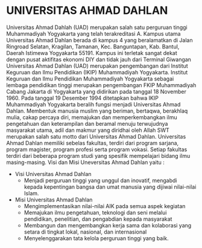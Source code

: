 # UNIVERSITAS AHMAD DAHLAN

Universitas Ahmad Dahlah (UAD) merupakan salah satu perguruan tinggi Muhammadiyah Yogyakarta yang telah terakreditasi A. Kampus utama Universitas Ahmad Dahlan berada di kampus 4 yang beralamatkan di Jalan Ringroad Selatan, Kragilan, Tamanan, Kec. Banguntapan, Kab. Bantul, Daerah Istimewa Yogyakarta 55191.  Kampus ini terletak sangat dekat dengan pusat aktifitas ekonomi DIY dan tidak jauh dari Terminal Giwangan
Universitas Ahmad Dahlan (UAD) merupakan pengembangan dari Institut Keguruan dan llmu Pendidikan (IKIP) Muhammadiyah Yogyakarta. Institut Keguruan dan llmu Pendidikan Muhammadiyah Yogyakarta sebagai lembaga pendidikan tinggi merupakan pengembangan FKIP Muhammadiyah Cabang Jakarta di Yogyakarta yang didirikan pada tanggal 18 November 1960. Pada tanggal 19 Desember 1994 ditetapkan bahwa IKIP Muhammadiyah Yogyakarta beralih fungsi menjadi Universitas Ahmad Dahlan.
Membentuk manusia muslim yang beriman, bertaqwa, berakhlaq mulia, cakap percaya diri, memajukan dan memperkembangkan ilmu pengetahuan dan keterampilan dan beramal menuju terwujudnya masyarakat utama, adil dan makmur yang diridhai oleh Allah SWT merupakan salah satu motto dari Universitas Ahmad Dahlan.
Universitas Ahmad Dahlan memiliki sebelas fakultas, terdiri dari program sarjana, program magister, program profesi serta program vokasi. Setiap fakultas terdiri dari beberapa program studi yang spesifik mempelajari bidang ilmu masing-masing.
Visi dan Misi Uneversitas Ahmad Dahlan yaitu :
- Visi Universitas Ahmad Dahlan
  - Menjadi perguruan tinggi yang unggul dan inovatif, mengabdi kepada kepentingan bangsa dan umat manusia yang dijiwai nilai-nilai Islam.
- Misi Universitas Ahmad Dahlan
  - Mengimplementasikan nilai-nilai AIK pada semua aspek kegiatan
  - Memajukan ilmu pengetahuan, teknologi dan seni melalui pendidikan, penelitian, dan pengabdian kepada masyarakat
  - Membangun dan mengembangkan kerja sama dan kolaborasi yang setara di tingkat lokal, nasional, dan internasional
  - Menyelenggarakan tata kelola perguruan tinggi yang baik.

